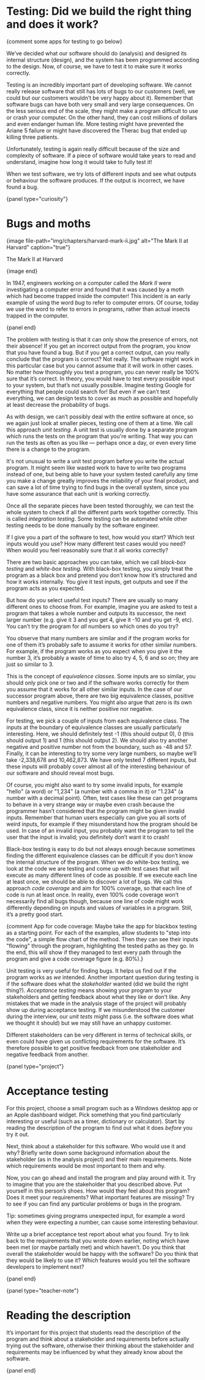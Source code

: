 # Testing: Did we build the right thing and does it work?

{comment some apps for testing to go below}

We’ve decided what our software should do (analysis) and designed its internal structure (design), and the system has been programmed according to the design.
Now, of course, we have to test it to make sure it works correctly.

Testing is an incredibly important part of developing software.
We cannot really release software that still has lots of bugs to our customers (well, we could but our customers wouldn’t be very happy about it).
Remember that software bugs can have both very small and very large consequences.
On the less serious end of the scale, they might make a program difficult to use or crash your computer.
On the other hand, they can cost millions of dollars and even endanger human life.
More testing might have prevented the Ariane 5 failure or might have discovered the Therac bug that ended up killing three patients.

Unfortunately, testing is again really difficult because of the size and complexity of software.
If a piece of software would take years to read and understand, imagine how long it would take to fully test it!

When we test software, we try lots of different inputs and see what outputs or behaviour the software produces.
If the output is incorrect, we have found a bug.

{panel type="curiosity"}

# Bugs and moths

{image file-path="img/chapters/harvard-mark-ii.jpg" alt="The Mark II at Harvard" caption="true"}

The Mark II at Harvard

{image end}

In 1947, engineers working on a computer called the *Mark II* were investigating a computer error and found that it was caused by a moth which had become trapped inside the computer!
This incident is an early example of using the word *bug* to refer to computer errors.
Of course, today we use the word to refer to errors in programs, rather than actual insects trapped in the computer.

{panel end}

The problem with testing is that it can only show the presence of errors, not their absence!
If you get an incorrect output from the program, you know that you have found a bug.
But if you get a correct output, can you really conclude that the program is correct?
Not really.
The software might work in this particular case but you cannot assume that it will work in other cases.
No matter how thoroughly you test a program, you can never really be 100% sure that it’s correct.
In theory, you would have to test every possible input to your system, but that’s not usually possible.
Imagine testing Google for everything that people could search for!
But even if we can’t test everything, we can design tests to cover as much as possible and hopefully at least decrease the probability of bugs.

As with design, we can’t possibly deal with the entire software at once, so we again just look at smaller pieces, testing one of them at a time.
We call this approach *unit testing*.
A unit test is usually done by a separate program which runs the tests on the program that you're writing.
That way you can run the tests as often as you like — perhaps once a day, or even every time there is a change to the program.

It's not unusual to write a unit test program before you write the actual program.
It might seem like wasted work to have to write two programs instead of one, but being able to have your system tested carefully any time you make a change greatly improves the reliability of your final product, and can save a lot of time trying to find bugs in the overall system, since you have some assurance that each unit is working correctly.

Once all the separate pieces have been tested thoroughly, we can test the whole system to check if all the different parts work together correctly.
This is called *integration testing*.
Some testing can be automated while other testing needs to be done manually by the software engineer.

If I give you a part of the software to test, how would you start?
Which test inputs would you use?
How many different test cases would you need?
When would you feel reasonably sure that it all works correctly?

There are two basic approaches you can take, which we call *black-box testing* and *white-box testing*.
With black-box testing, you simply treat the program as a black box and pretend you don’t know how it’s structured and how it works internally.
You give it test inputs, get outputs and see if the program acts as you expected.

But how do you select useful test inputs?
There are usually so many different ones to choose from.
For example, imagine you are asked to test a program that takes a whole number and outputs its successor, the next larger number (e.g. give it 3 and you get 4, give it -10 and you get -9, etc).
You can’t try the program for *all* numbers so which ones do you try?

You observe that many numbers are similar and if the program works for one of them it’s probably safe to assume it works for other similar numbers.
For example, if the program works as you expect when you give it the number 3, it’s probably a waste of time to also try 4, 5, 6 and so on; they are just so similar to 3.

This is the concept of *equivalence classes*.
Some inputs are so similar, you should only pick one or two and if the software works correctly for them you assume that it works for all other similar inputs.
In the case of our successor program above, there are two big equivalence classes, positive numbers and negative numbers.
You might also argue that zero is its own equivalence class, since it is neither positive nor negative.

For testing, we pick a couple of inputs from each equivalence class.
The inputs at the boundary of equivalence classes are usually particularly interesting.
Here, we should definitely test -1 (this should output 0), 0 (this should output 1) and 1 (this should output 2).
We should also try another negative and positive number not from the boundary, such as -48 and 57.
Finally, it can be interesting to try some very large numbers, so maybe we’ll take -2,338,678 and 10,462,873.
We have only tested 7 different inputs, but these inputs will probably cover almost all of the interesting behaviour of our software and should reveal most bugs.

Of course, you might also want to try some invalid inputs, for example "hello" (a word) or "1,234" (a number with a comma in it) or "1.234" (a number with a decimal point).
Often, test cases like these can get programs to behave in a very strange way or maybe even crash because the programmer hasn’t considered that the program might be given invalid inputs.
Remember that human users especially can give you all sorts of weird inputs, for example if they misunderstand how the program should be used.
In case of an invalid input, you probably want the program to tell the user that the input is invalid; you definitely don’t want it to crash!

Black-box testing is easy to do but not always enough because sometimes finding the different equivalence classes can be difficult if you don’t know the internal structure of the program.
When we do white-box testing, we look at the code we are testing and come up with test cases that will execute as many different lines of code as possible.
If we execute each line at least once, we should be able to discover a lot of bugs.
We call this approach *code coverage* and aim for 100% coverage, so that each line of code is run at least once.
In reality, even 100% code coverage won’t necessarily find all bugs though, because one line of code might work differently depending on inputs and values of variables in a program.
Still, it’s a pretty good start.

{comment App for code coverage: Maybe take the app for blackbox testing as a starting point. For each of the examples, allow students to "step into the code", a simple flow chart of the method. Then they can see their inputs "flowing" through the program, highlighting the tested paths as they go. In the end, this will show if they managed to test every path through the program and give a code coverage figure (e.g. 80%).}

Unit testing is very useful for finding bugs.
It helps us find out if the program works as *we* intended.
Another important question during testing is if the software does what the *stakeholder* wanted (did we build the right thing?).
*Acceptance testing* means showing your program to your stakeholders and getting feedback about what they like or don’t like.
Any mistakes that we made in the analysis stage of the project will probably show up during acceptance testing.
If we misunderstood the customer during the interview, our *unit tests* might pass (i.e. the software does what we thought it should) but we may still have an unhappy customer.

Different stakeholders can be very different in terms of technical skills, or even could have given us conflicting requirements for the software.
It’s therefore possible to get positive feedback from one stakeholder and negative feedback from another.

{panel type="project"}

# Acceptance testing

For this project, choose a small program such as a Windows desktop app or an Apple dashboard widget.
Pick something that you find particularly interesting or useful (such as a timer, dictionary or calculator).
Start by reading the description of the program to find out what it does *before* you try it out.

Next, think about a stakeholder for this software.
Who would use it and why?
Briefly write down some background information about the stakeholder (as in the analysis project) and their main requirements.
Note which requirements would be most important to them and why.

Now, you can go ahead and install the program and play around with it.
Try to imagine that you are the stakeholder that you described above.
Put yourself in this person’s shoes.
How would they feel about this program?
Does it meet your requirements?
What important features are missing?
Try to see if you can find any particular problems or bugs in the program.

Tip: sometimes giving programs unexpected input, for example a word when they were expecting a number, can cause some interesting behaviour.

Write up a brief acceptance test report about what you found.
Try to link back to the requirements that you wrote down earlier, noting which have been met (or maybe partially met) and which haven’t.
Do you think that overall the stakeholder would be happy with the software?
Do you think that they would be likely to use it?
Which features would you tell the software developers to implement next?

{panel end}

{panel type="teacher-note"}

# Reading the description

It’s important for this project that students read the description of the program and think about a stakeholder and requirements before actually trying out the software, otherwise their thinking about the stakeholder and requirements may be influenced by what they already know about the software.

{panel end}
